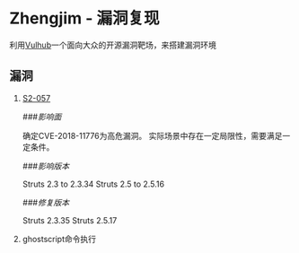 ﻿# Zhengjim - 漏洞复现

利用[Vulhub](https://github.com/vulhub/vulhub)一个面向大众的开源漏洞靶场，来搭建漏洞环境




## 漏洞

 1. [S2-057][1]
    
    ###*影响面*

    确定CVE-2018-11776为高危漏洞。
    实际场景中存在一定局限性，需要满足一定条件。

    ###*影响版本*
    
    Struts 2.3 to 2.3.34
    Struts 2.5 to 2.5.16

    ###*修复版本*
    
    Struts 2.3.35
    Struts 2.5.17
    
 2. ghostscript命令执行


  [1]: https://www.cnblogs.com/penmily/p/7026964.html
